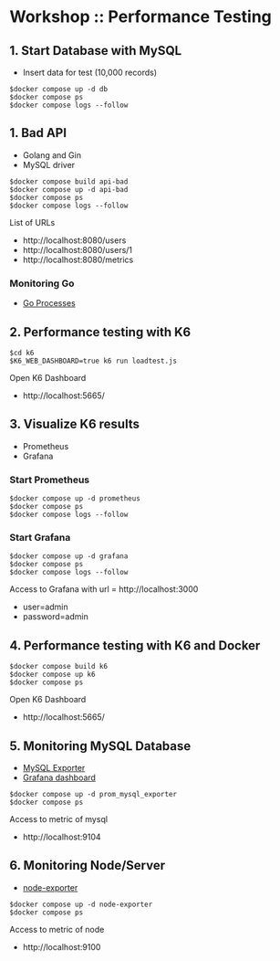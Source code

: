 # Workshop :: Performance Testing


## 1. Start Database with MySQL
* Insert data for test (10,000 records)
```
$docker compose up -d db
$docker compose ps
$docker compose logs --follow
```

## 1. Bad API
* Golang and Gin
* MySQL driver

```
$docker compose build api-bad
$docker compose up -d api-bad
$docker compose ps
$docker compose logs --follow
```

List of URLs
* http://localhost:8080/users
* http://localhost:8080/users/1
* http://localhost:8080/metrics

### Monitoring Go
* [Go Processes](https://grafana.com/grafana/dashboards/6671-go-processes)

## 2. Performance testing with K6
```
$cd k6
$K6_WEB_DASHBOARD=true k6 run loadtest.js
```

Open K6 Dashboard
* http://localhost:5665/

## 3. Visualize K6 results
* Prometheus
* Grafana

### Start Prometheus
```
$docker compose up -d prometheus
$docker compose ps
$docker compose logs --follow
```

### Start Grafana
```
$docker compose up -d grafana
$docker compose ps
$docker compose logs --follow
```

Access to Grafana with url = http://localhost:3000
* user=admin
* password=admin

## 4. Performance testing with K6 and Docker
```
$docker compose build k6
$docker compose up k6
$docker compose ps
```

Open K6 Dashboard
* http://localhost:5665/

## 5. Monitoring MySQL Database
* [MySQL Exporter](https://github.com/prometheus/mysqld_exporter)
* [Grafana dashboard](https://grafana.com/grafana/dashboards/14057-mysql/)

```
$docker compose up -d prom_mysql_exporter
$docker compose ps
```

Access to metric of mysql
* http://localhost:9104

## 6. Monitoring Node/Server
* [node-exporter](https://github.com/prometheus/node_exporter)

```
$docker compose up -d node-exporter
$docker compose ps
```

Access to metric of node
* http://localhost:9100